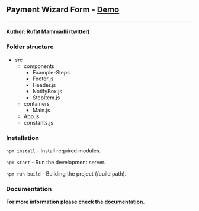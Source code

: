## Payment Wizard Form - [Demo](https://demo-payframe.netlify.app/)
---

#### Author: Rufat Mammadli ([twitter](https://twitter.com/rufatmammadli))

### Folder structure
 - src
    - components
      - Example-Steps
      - Footer.js
      - Header.js
      - NotifyBox.js
      - StepItem.js
    - containers
      - Main.js
    - App.js
    - constants.js

### Installation
`` npm install `` - Install required modules.

`` npm start `` - Run the development server.

`` npm run build `` - Building the project (/build path).

### Documentation
<b>For more information please check the [documentation](documentation/index.html).</b>
